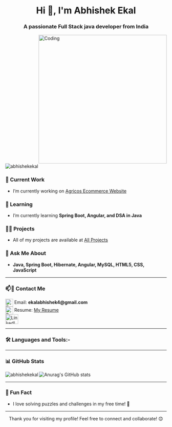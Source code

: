 
<h1 align="center"> Hi 👋, I'm Abhishek Ekal</h1>

<h3 align="center">A passionate Full Stack java developer from India</h3>

<img align="right" alt="Coding" width="400" src="https://cdn.dribbble.com/users/1162077/screenshots/3848914/programmer.gif" alt="image">
<p align="left"> <img src="https://komarev.com/ghpvc/?username=abhishekekal&label=Profile%20views&color=0e75b6&style=flat" alt="abhishekekal" /> </p>



### 🔭 Current Work
- I’m currently working on [Agricos Ecommerce Website](https://abhishekekal.github.io/Ecomm_agricos/)
  

### 🌱 Learning
- I’m currently learning **Spring Boot, Angular, and DSA in Java**
  

### 👨‍💻 Projects
- All of my projects are available at [All Projects](https://github.com/abhishekekal)

### 💬 Ask Me About
- **Java, Spring Boot, Hibernate, Angular, MySQL, HTML5, CSS, JavaScript**
---
### 📫🤝 Contact Me
<p align="left">
    <img src="https://img.icons8.com/material-outlined/24/000000/email.png" alt="Email" height="24" width="24" style="vertical-align: middle;" />
    Email: <strong>ekalabhishek4@gmail.com</strong>
    <br>
    <img src="https://img.icons8.com/material-outlined/24/000000/resume.png" alt="Resume" height="24" width="24" style="vertical-align: middle;" />
    Resume: <a href="https://drive.google.com/file/d/1YmctRDQXXy7MsjupGBR7kVqtjs-JiEnt/view?usp=drive_link" target="_blank">My Resume</a>
    <br>
    <a href="https://www.linkedin.com/in/abhishek-ekal-57642425b/" target="_blank">
        <img align="center" src="https://raw.githubusercontent.com/rahuldkjain/github-profile-readme-generator/master/src/images/icons/Social/linked-in-alt.svg" alt="LinkedIn" height="30" width="40" />
    </a>
</p>




---
### 🛠️ Languages and Tools:-



---

### 📊 GitHub Stats
<p align="left">
<img align="left" src="https://github-readme-stats.vercel.app/api/top-langs?username=abhishekekal&show_icons=true&locale=en&layout=compact&theme=radical" alt="abhishekekal" />
</p>

![Anurag's GitHub stats](https://github-readme-stats.vercel.app/api?username=abhishekekal&show_icons=true&theme=radical)

---





### 🌟 Fun Fact
- I love solving puzzles and challenges in my free time! 🧩

---

<p align="center">Thank you for visiting my profile! Feel free to connect and collaborate! 😊</p>




